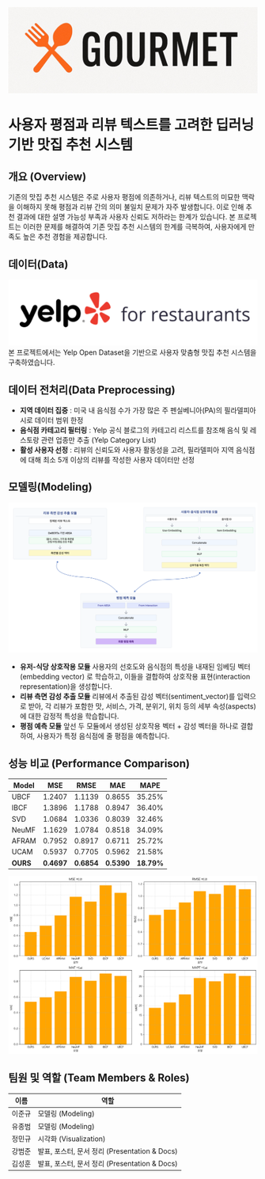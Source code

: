 ![alt text](image-3.png)
# 사용자 평점과 리뷰 텍스트를 고려한 딥러닝 기반 맛집 추천 시스템

##  개요 (Overview)

기존의 맛집 추천 시스템은 주로 사용자 평점에 의존하거나, 리뷰 텍스트의 미묘한 맥락을 이해하지  못해 평점과 리뷰 간의 의미 불일치 문제가 자주 발생합니다. 이로 인해 추천 결과에 대한 설명 가능성 부족과 사용자 신뢰도 저하라는 한계가 있습니다.
본 프로젝트는 이러한 문제를 해결하여 기존 맛집 추천 시스템의 한계를 극복하여, 사용자에게 만족도 높은 추천 경험을 제공합니다.

##  데이터(Data)
![alt text](image.png)
본 프로젝트에서는 Yelp Open Dataset을 기반으로 사용자 맞춤형 맛집 추천 시스템을 구축하였습니다.

## 데이터 전처리(Data Preprocessing)
- **지역 데이터 집중** : 미국 내 음식점 수가 가장 많은 주 펜실베니아(PA)의 필라델피아 시로 데이터 범위 한정
- **음식점 카테고리 필터링** : Yelp 공식 블로그의 카테고리 리스트를 참조해 음식 및 레스토랑 관련 업종만 추출 (Yelp Category List)
- **활성 사용자 선정** : 리뷰의 신뢰도와 사용자 활동성을 고려, 필라델피아 지역 음식점에 대해 최소 5개 이상의 리뷰를 작성한 사용자 데이터만 선정


## 모델링(Modeling)
![alt text](image-1.png)

- **유저-식당 상호작용 모듈**
사용자의 선호도와 음식점의 특성을 내재된 임베딩 벡터(embedding vector) 로 학습하고, 이들을 결합하여 상호작용 표현(interaction representation)을 생성합니다.
- **리뷰 측면 감성 추출 모듈**
리뷰에서 추출된 감성 벡터(sentiment_vector)를 입력으로 받아, 각 리뷰가 포함한 맛, 서비스, 가격, 분위기, 위치 등의 세부 속성(aspects)에 대한 감정적 특성을 학습합니다.
- **평점 예측 모듈**
앞선 두 모듈에서 생성된 상호작용 벡터 + 감성 벡터을 하나로 결합하여, 사용자가 특정 음식점에 줄 평점을 예측합니다.

## 성능 비교 (Performance Comparison)

| Model  | MSE    | RMSE   | MAE    | MAPE    |
|--------|--------|--------|--------|---------|
| UBCF   | 1.2407 | 1.1139 | 0.8655 | 35.25%  |
| IBCF   | 1.3896 | 1.1788 | 0.8947 | 36.40%  |
| SVD    | 1.0684 | 1.0336 | 0.8039 | 32.46%  |
| NeuMF  | 1.1629 | 1.0784 | 0.8518 | 34.09%  |
| AFRAM  | 0.7952 | 0.8917 | 0.6711 | 25.72%  |
| UCAM   | 0.5937 | 0.7705 | 0.5962 | 21.58%  |
| **OURS** | **0.4697** | **0.6854** | **0.5390** | **18.79%** |

![alt text](image-4.png)

## 팀원 및 역할 (Team Members & Roles)

| 이름     | 역할                         |
|----------|------------------------------|
| 이준규   | 모델링 (Modeling)            |
| 유종범   | 모델링 (Modeling)            |
| 정민규   | 시각화 (Visualization)       |
| 강범준   | 발표, 포스터, 문서 정리 (Presentation & Docs) |
| 김성훈   | 발표, 포스터, 문서 정리 (Presentation & Docs) |

